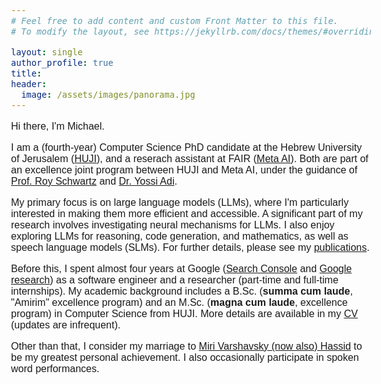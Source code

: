 ```yaml
---
# Feel free to add content and custom Front Matter to this file.
# To modify the layout, see https://jekyllrb.com/docs/themes/#overriding-theme-defaults

layout: single
author_profile: true
title: 
header:
  image: /assets/images/panorama.jpg
---
```

<head>
  <meta name="viewport" content="width=device-width, initial-scale=1">
  <link rel="stylesheet" href="https://maxcdn.bootstrapcdn.com/bootstrap/3.3.7/css/bootstrap.min.css">
  <link rel="icon" href="assets/images/logo.png">
  <script src="https://ajax.googleapis.com/ajax/libs/jquery/3.1.1/jquery.min.js"></script>
  <script src="https://maxcdn.bootstrapcdn.com/bootstrap/3.3.7/js/bootstrap.min.js"></script>
<style>
        body {
           font-size: 16px !important;
           color: #2020131;
           font-family: Nunito, sans-serif;
         }
         h3 {
           font-size: 20px;                   
         }
         h2 {
           font-size: 22px;
         }
         h1 {
           font-size: 24px;
         }
  </style>

</head>



Hi there, I'm Michael.

I am a (fourth-year) Computer Science PhD candidate at the Hebrew University of Jerusalem (<a href="https://www.cs.huji.ac.il" target="_blank">HUJI</a>), and a reserach assistant at FAIR (<a href="https://ai.meta.com/research/" target="_blank">Meta AI</a>). Both are part of an excellence joint program between HUJI and Meta AI, under the guidance of <a href="https://schwartz-lab-huji.github.io/" target="_blank">Prof. Roy Schwartz</a> and  <a href="https://www.cs.huji.ac.il/~adiyoss/" target="_blank">Dr. Yossi Adi</a>.

My primary focus is on large language models (LLMs), where I'm particularly interested in making them more efficient and accessible. A significant part of my research involves investigating neural mechanisms for LLMs. I also enjoy exploring LLMs for reasoning, code generation, and mathematics, as well as speech language models (SLMs). For further details, please see my [publications](publications).

Before this, I spent almost four years at Google (<a href="https://search.google.com/search-console/about" target="_blank">Search Console</a> and <a href="https://research.google/" target="_blank">Google research</a>) as a software engineer and a researcher (part-time and full-time internships). My academic background includes a B.Sc. (<b>summa cum laude</b>, "Amirim" excellence program) and an M.Sc. (<b>magna cum laude</b>, excellence program) in Computer Science from HUJI. More details are available in my [CV](assets/docs/cv.pdf) (updates are infrequent).

Other than that, I consider my marriage to <a href="https://scholar.google.com/citations?user=6apvstwAAAAJ&hl=en" target="_blank">Miri Varshavsky (now also) Hassid</a>  to be my greatest personal achievement. I also occasionally participate in spoken word performances.
